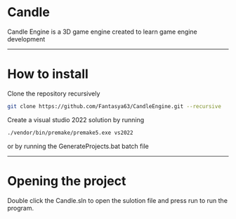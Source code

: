 # Candle
Candle Engine is a 3D game engine created to learn game engine development

---
# How to install
Clone the repository recursively
```bash
git clone https://github.com/Fantasya63/CandleEngine.git --recursive
```

Create a visual studio 2022 solution by running
```bash
./vendor/bin/premake/premake5.exe vs2022
```
or by running the GenerateProjects.bat batch file

---
# Opening the project
Double click the Candle.sln to open the sulotion file and press run to run the program.

